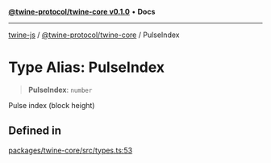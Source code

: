 [**@twine-protocol/twine-core v0.1.0**](../README.md) • **Docs**

***

[twine-js](../../../README.md) / [@twine-protocol/twine-core](../README.md) / PulseIndex

# Type Alias: PulseIndex

> **PulseIndex**: `number`

Pulse index (block height)

## Defined in

[packages/twine-core/src/types.ts:53](https://github.com/twine-protocol/twine-js/blob/bc5370ff2573a6e5e5c7a912acc672967ce4c5db/packages/twine-core/src/types.ts#L53)
